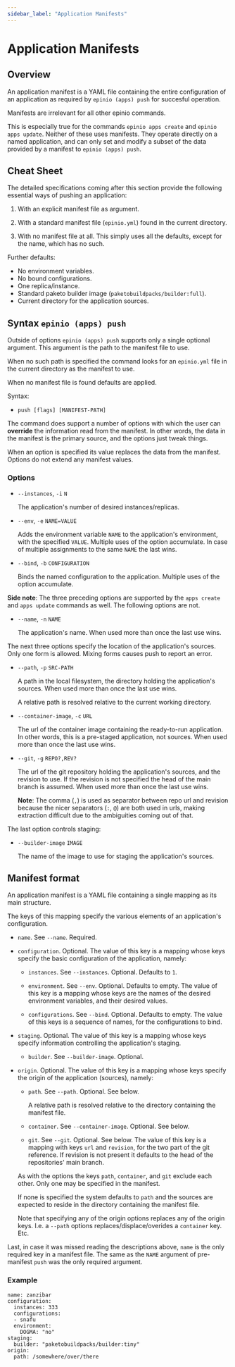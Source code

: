 ```yaml
---
sidebar_label: "Application Manifests"
---
```


# Application Manifests

## Overview

An application manifest is a YAML file containing the entire configuration of an
application as required by `epinio (apps) push` for succesful operation.

Manifests are irrelevant for all other epinio commands.

This is especially true for the commands `epinio apps create` and `epinio apps update`.
Neither of these uses manifests. They operate directly on a named application, and can
only set and modify a subset of the data provided by a manifest to `epinio (apps) push`.

## Cheat Sheet

The detailed specifications coming after this section provide the following essential ways
of pushing an application:

  1. With an explicit manifest file as argument.

  2. With a standard manifest file (`epinio.yml`) found in the current directory.

  3. With no manifest file at all. This simply uses all the defaults, except for the name,
     which has no such.

Further defaults:

  - No environment variables.
  - No bound configurations.
  - One replica/instance.
  - Standard paketo builder image (`paketobuildpacks/builder:full`).
  - Current directory for the application sources.

## Syntax `epinio (apps) push`

Outside of options `epinio (apps) push` supports only a single optional argument.
This argument is the path to the manifest file to use.

When no such path is specified the command looks for an `epinio.yml` file in the current
directory as the manifest to use.

When no manifest file is found defaults are applied.

Syntax:

  - `push [flags] [MANIFEST-PATH]`

The command does support a number of options with which the user can __override__ the
information read from the manifest. In other words, the data in the manifest is the
primary source, and the options just tweak things.

When an option is specified its value replaces the data from the manifest.
Options do not extend any manifest values.

### Options

  - `--instances`, `-i` `N`

    The application's number of desired instances/replicas.

  - `--env`, `-e` `NAME=VALUE`

    Adds the environment variable `NAME` to the application's environment, with the
    specified `VALUE`. Multiple uses of the option accumulate. In case of multiple
    assignments to the same `NAME` the last wins.

  - `--bind`, `-b` `CONFIGURATION`

    Binds the named configuration to the application. Multiple uses of the option accumulate.

__Side note__: The three preceding options are supported by the `apps create` and `apps
update` commands as well. The following options are not.

  - `--name`, `-n` `NAME`

    The application's name. When used more than once the last use wins.

The next three options specify the location of the application's sources. Only one form is
allowed. Mixing forms causes push to report an error.

  - `--path`, `-p` `SRC-PATH`

    A path in the local filesystem, the directory holding the application's sources.
    When used more than once the last use wins.

    A relative path is resolved relative to the current working directory.

  - `--container-image`, `-c` `URL`

    The url of the container image containing the ready-to-run application. In other
    words, this is a pre-staged application, not sources.
    When used more than once the last use wins.

  - `--git`, `-g` `REPO?,REV?`

    The url of the git repository holding the application's sources, and the revision to
    use. If the revision is not specified the head of the main branch is assumed.
    When used more than once the last use wins.

    __Note__: The comma (`,`) is used as separator between repo url and revision because
    the nicer separators (`:`, `@`) are both used in urls, making extraction difficult due
    to the ambiguities coming out of that.

The last option controls staging:

  - `--builder-image` `IMAGE`

    The name of the image to use for staging the application's sources.

## Manifest format

An application manifest is a YAML file containing a single mapping as its main structure.

The keys of this mapping specify the various elements of an application's configuration.

  - `name`. See `--name`. Required.

  - `configuration`. Optional. The value of this key is a mapping whose keys specify the
    basic configuration of the application, namely:

      - `instances`. See `--instances`. Optional. Defaults to `1`.

      - `environment`. See `--env`. Optional. Defaults to empty. The value of this key is
        a mapping whose keys are the names of the desired environment variables, and their
        desired values.

      - `configurations`. See `--bind`. Optional. Defaults to empty. The value of this keys is a
        sequence of names, for the configurations to bind.

  - `staging`. Optional. The value of this key is a mapping whose keys specify information
    controlling the application's staging.

      - `builder`. See `--builder-image`. Optional.

  - `origin`. Optional. The value of this key is a mapping whose keys specify the origin
    of the application (sources), namely:

      - `path`. See `--path`. Optional. See below.

        A relative path is resolved relative to the directory containing the manifest
        file.

      - `container`. See `--container-image`. Optional. See below.

      - `git`. See `--git`. Optional. See below. The value of this key is a mapping with
        keys `url` and `revision`, for the two part of the git reference. If revision is
        not present it defaults to the head of the repositories' main branch.

    As with the options the keys `path`, `container`, and `git` exclude each other.  Only
    one may be specified in the manifest.

    If none is specified the system defaults to `path` and the sources are expected to
    reside in the directory containing the manifest file.

    Note that specifying any of the origin options replaces any of the origin keys.
    I.e. a `--path` options replaces/displace/overides a `container` key. Etc.

Last, in case it was missed reading the descriptions above, `name` is the only required
key in a manifest file. The same as the `NAME` argument of pre-manifest `push` was the
only required argument.

### Example

```
name: zanzibar
configuration:
  instances: 333
  configurations:
  - snafu
  environment:
    DOGMA: "no"
staging:
  builder: "paketobuildpacks/builder:tiny"
origin:
  path: /somewhere/over/there

```
